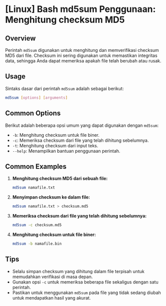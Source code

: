 # [Linux] Bash md5sum Penggunaan: Menghitung checksum MD5

## Overview
Perintah `md5sum` digunakan untuk menghitung dan memverifikasi checksum MD5 dari file. Checksum ini sering digunakan untuk memastikan integritas data, sehingga Anda dapat memeriksa apakah file telah berubah atau rusak.

## Usage
Sintaks dasar dari perintah `md5sum` adalah sebagai berikut:

```bash
md5sum [options] [arguments]
```

## Common Options
Berikut adalah beberapa opsi umum yang dapat digunakan dengan `md5sum`:

- `-b`: Menghitung checksum untuk file biner.
- `-c`: Memeriksa checksum dari file yang telah dihitung sebelumnya.
- `-t`: Menghitung checksum dari input teks.
- `--help`: Menampilkan bantuan penggunaan perintah.

## Common Examples

1. **Menghitung checksum MD5 dari sebuah file:**

   ```bash
   md5sum namafile.txt
   ```

2. **Menyimpan checksum ke dalam file:**

   ```bash
   md5sum namafile.txt > checksum.md5
   ```

3. **Memeriksa checksum dari file yang telah dihitung sebelumnya:**

   ```bash
   md5sum -c checksum.md5
   ```

4. **Menghitung checksum untuk file biner:**

   ```bash
   md5sum -b namafile.bin
   ```

## Tips
- Selalu simpan checksum yang dihitung dalam file terpisah untuk memudahkan verifikasi di masa depan.
- Gunakan opsi `-c` untuk memeriksa beberapa file sekaligus dengan satu perintah.
- Pastikan untuk menggunakan `md5sum` pada file yang tidak sedang diubah untuk mendapatkan hasil yang akurat.